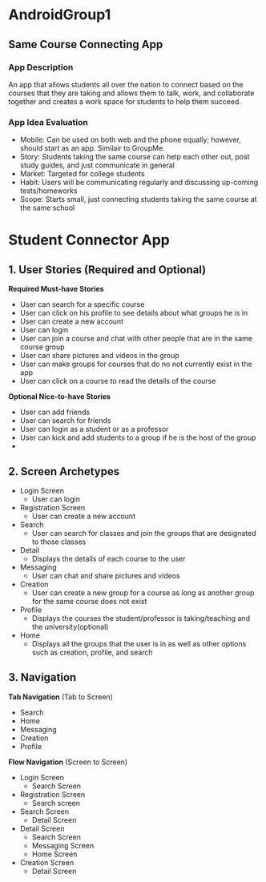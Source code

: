 # AndroidGroup1
## Same Course Connecting App

### App Description
An app that allows students all over the nation to connect based on the courses that they are taking and allows them to talk, work, and collaborate together and  creates a work space for students to help them succeed.

### App Idea Evaluation


- Mobile: Can be used on both web and the phone equally; however, should start as an app. Similair to GroupMe.
- Story: Students taking the same course can help each other out, post study guides, and just communicate in general
- Market: Targeted for college students
- Habit: Users will be communicating regularly and discussing up-coming tests/homeworks
- Scope: Starts small, just connecting students taking the same course at the same school

# Student Connector App

## 1. User Stories (Required and Optional)

**Required Must-have Stories**

 * User can search for a specific course
 * User can click on his profile to see details about what groups he is in 
 * User can create a new account
 * User can login
 * User can join a course and chat with other people that are in the same course group
 * User can share pictures and videos in the group
 * User can make groups for courses that do no not currently exist in the app
 * User can click on a course to read the details of the course

**Optional Nice-to-have Stories**

 * User can add friends 
 * User can search for friends
 * User can login as a student or as a professor
 * User can kick and add students to a group if he is the host of the group
 * 

## 2. Screen Archetypes

 * Login Screen
     * User can login
 * Registration Screen
     * User can create a new account 
 * Search
     * User can search for classes and join the groups that are designated to those classes
 * Detail
     * Displays the details of each course to the user
 * Messaging
     * User can chat and share pictures and videos
 * Creation
     * User can create a new group for a course as long as another group for the same course does not exist
 * Profile
     * Displays the courses the student/professor is taking/teaching and the university(optional)
 * Home 
     * Displays all the groups that the user is in as well as other options such as creation, profile, and search

## 3. Navigation

**Tab Navigation** (Tab to Screen)

 * Search
 * Home
 * Messaging
 * Creation
 * Profile

**Flow Navigation** (Screen to Screen)

 * Login Screen
     * Search Screen
 * Registration Screen
     * Search screen
 * Search Screen
     * Detail Screen
 * Detail Screen
     * Search Screen
     * Messaging Screen
     * Home Screen
 * Creation Screen
     * Detail Screen
